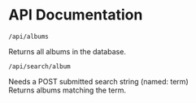 # API Documentation

```
/api/albums
```
Returns all albums in the database.

```
/api/search/album
```
Needs a POST submitted search string (named: term)  
Returns albums matching the term.